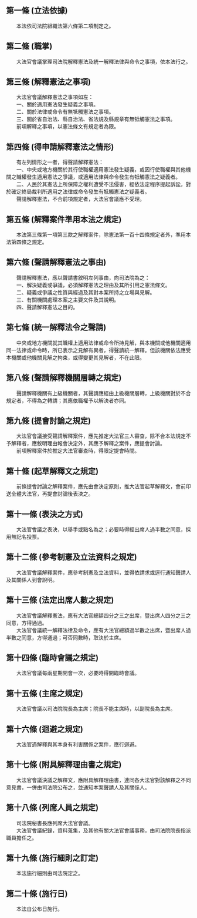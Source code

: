 第一條 (立法依據)
-----------------
　　本法依司法院組織法第六條第二項制定之。  


第二條 (職掌)
-------------
　　大法官會議掌理司法院解釋憲法及統一解釋法律與命令之事項，依本法行之。  


第三條 (解釋憲法之事項)
-----------------------
　　大法官會議解釋憲法之事項如左：  
　　一、關於適用憲法發生疑義之事項。  
　　二、關於法律或命令有無牴觸憲法之事項。  
　　三、關於省自治法、縣自治法、省法規及縣規章有無牴觸憲法之事項。  
　　前項解釋之事項，以憲法條文有規定者為限。  


第四條 (得申請解釋憲法之情形)
-----------------------------
　　有左列情形之一者，得聲請解釋憲法：  
　　一、中央或地方機關於其行使職權適用憲法發生疑義，或因行使職權與其他機關之職權發生適用憲法之爭議，或適用法律與命令發生有牴觸憲法之疑義者。  
　　二、人民於其憲法上所保障之權利遭受不法侵害，經依法定程序提起訴訟，對於確定終局裁判所適用之法律或命令發生有牴觸憲法之疑義者。  
　　聲請解釋憲法，不合前項規定者，大法官會議應不受理。  


第五條 (解釋案件準用本法之規定)
-------------------------------
　　本法第三條第一項第三款之解釋案件，除憲法第一百十四條規定者外，準用本法第四條之規定。  


第六條 (聲請解釋憲法之事由)
---------------------------
　　聲請解釋憲法，應以聲請書敘明左列事由，向司法院為之：  
　　一、解決疑義或爭議，必須解釋憲法之理由及其所引用之憲法條文。  
　　二、疑義或爭議之性質與經過及其對本案所持之立場與見解。  
　　三、有關機關處理本案之主要文件及其說明。  
　　四、聲請解釋憲法之目的。  


第七條 (統一解釋法令之聲請)
---------------------------
　　中央或地方機關就其職權上適用法律或命令所持見解，與本機關或他機關適用同一法律或命令時，所已表示之見解有異者，得聲請統一解釋。但該機關依法應受本機關或他機關見解之拘束，或得變更其見解者，不在此限。  


第八條 (聲請解釋機關層轉之規定)
-------------------------------
　　聲請解釋機關有上級機關者，其聲請應經由上級機關層轉，上級機關對於不合規定者，不得為之轉請；其應依職權予以解決者亦同。  


第九條 (提會討論之規定)
-----------------------
　　大法官會議接受聲請解釋案件，應先推定大法官三人審查，除不合本法規定不予解釋者，應敘明理由報會決定外，其應予解釋之案件，應提會討論。  
　　前項解釋案件於推定大法官審查時，得限定提會時間。  


第十條 (起草解釋文之規定)
-------------------------
　　前條提會討論之解釋案件，應先由會決定原則，推大法官起草解釋文，會前印送全體大法官，再提會討論後表決之。  


第十一條 (表決之方式)
---------------------
　　大法官會議之表決，以舉手或點名為之；必要時得經出席人過半數之同意，採用無記名投票。  


第十二條 (參考制憲及立法資料之規定)
-----------------------------------
　　大法官會議解釋案件，應參考制憲及立法資料，並得依請求或逕行通知聲請人及其關係人到會說明。  


第十三條 (法定出席人數之規定)
-----------------------------
　　大法官會議解釋憲法，應有大法官總額四分之三之出席，暨出席人四分之三之同意，方得通過。  
　　大法官會議統一解釋法律及命令，應有大法官總額過半數之出席，暨出席人過半數之同意，方得通過；可否同數時，取決於主席。  


第十四條 (臨時會議之規定)
-------------------------
　　大法官會議每兩星期開會一次，必要時得開臨時會議。  


第十五條 (主席之規定)
---------------------
　　大法官會議以司法院院長為主席；院長不能主席時，以副院長為主席。  


第十六條 (迴避之規定)
---------------------
　　大法官遇解釋與其本身有利害關係之案件，應行迴避。  


第十七條 (附具解釋理由書之規定)
-------------------------------
　　大法官會議決議之解釋文，應附具解釋理由書，連同各大法官對該解釋之不同意見書，一併由司法院公布之，並通知本案聲請人及其關係人。  


第十八條 (列席人員之規定)
-------------------------
　　司法院秘書長應列席大法官會議。  
　　大法官會議紀錄，資料蒐集，及其他有關大法官會議事務，由司法院院長指派職員擔任之。  


第十九條 (施行細則之訂定)
-------------------------
　　本法施行細則由司法院定之。  


第二十條 (施行日)
-----------------
　　本法自公布日施行。